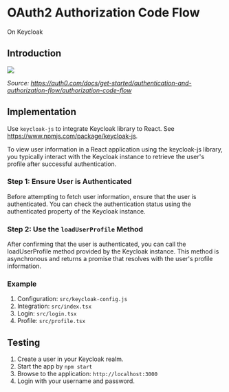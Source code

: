 # OAuth2 Authorization Code Flow

On Keycloak

## Introduction

![](https://images.ctfassets.net/cdy7uua7fh8z/7mWk9No612EefC8uBidCqr/0f2b6ffd4f1225756b7402523474ebde/AuthCode_border.png) 

*Source: 
https://auth0.com/docs/get-started/authentication-and-authorization-flow/authorization-code-flow*

## Implementation
Use `keycloak-js` to integrate Keycloak library to React. See https://www.npmjs.com/package/keycloak-js.

To view user information in a React application using the keycloak-js library, you typically interact with the Keycloak 
instance to retrieve the user's profile after successful authentication.

### Step 1: Ensure User is Authenticated
Before attempting to fetch user information, ensure that the user is authenticated. You can check the authentication status using the authenticated property of the Keycloak instance.

### Step 2: Use the `loadUserProfile` Method
After confirming that the user is authenticated, you can call the loadUserProfile method provided by the Keycloak instance. This method is asynchronous and returns a promise that resolves with the user's profile information.

### Example
1. Configuration: `src/keycloak-config.js`
2. Integration: `src/index.tsx`
3. Login: `src/login.tsx`
4. Profile: `src/profile.tsx`

## Testing
1. Create a user in your Keycloak realm.
2. Start the app by `npm start`
3. Browse to the application: `http://localhost:3000`
4. Login with your username and password. 


